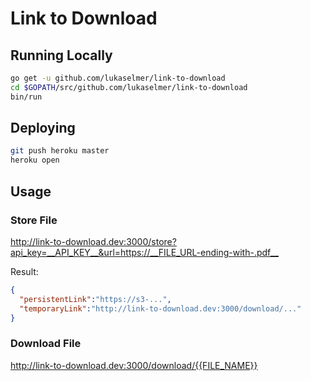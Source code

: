 # Link to Download

## Running Locally

```sh
go get -u github.com/lukaselmer/link-to-download
cd $GOPATH/src/github.com/lukaselmer/link-to-download
bin/run
```

## Deploying

```sh
git push heroku master
heroku open
```

## Usage

### Store File

<http://link-to-download.dev:3000/store?api_key=__API_KEY__&url=https://__FILE_URL-ending-with-.pdf__>

Result:

```json
{
  "persistentLink":"https://s3-...",
  "temporaryLink":"http://link-to-download.dev:3000/download/..."
}
```

### Download File

<http://link-to-download.dev:3000/download/{{FILE_NAME}}>
